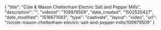{
    "title": "Cole &amp; Mason Cheltenham Electric Salt and Pepper Mills",
    "description": "",
    "videoid": "109979509",
    "date_created": "1502520427",
    "date_modified": "1516671083",
    "type": "captivate",
    "layout": "video",
    "url": "\/v\/cole-mason-cheltenham-electric-salt-and-pepper-mills\/109979509"
}
